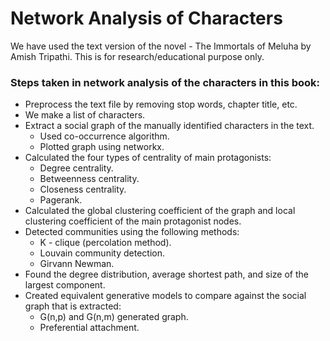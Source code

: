 # Network Analysis of Characters

We have used the text version of the novel - The Immortals of Meluha by Amish Tripathi. This is for research/educational purpose only.

### Steps taken in network analysis of the characters in this book:
- Preprocess the text file by removing stop words, chapter title, etc.
- We make a list of characters.
- Extract a social graph of the manually identified characters in the text.
  - Used co-occurrence algorithm.
  - Plotted graph using networkx.
- Calculated the four types of centrality of main protagonists:
  - Degree centrality.
  - Betweenness centrality.
  - Closeness centrality.
  - Pagerank.
- Calculated the global clustering coefficient of the graph and local clustering coefficient of the main protagonist nodes.
- Detected communities using the following methods:
  - K - clique (percolation method).
  - Louvain community detection.
  - Girvann Newman.
- Found the degree distribution, average shortest path, and size of the largest component.
- Created equivalent generative models to compare against the social graph that is extracted: 
  - G(n,p) and G(n,m) generated graph.
  - Preferential attachment.
